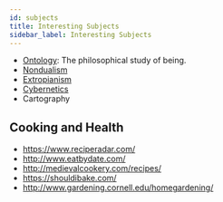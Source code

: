 ```yaml
---
id: subjects
title: Interesting Subjects
sidebar_label: Interesting Subjects
---
```


- [Ontology](https://en.wikipedia.org/wiki/Ontology): The philosophical study of being.
- [Nondualism](https://en.wikipedia.org/wiki/Nondualism)
- [Extropianism](https://en.wikipedia.org/wiki/Extropianism)
- [Cybernetics](http://pespmc1.vub.ac.be/ASHBBOOK.html)
- Cartography

## Cooking and Health
- https://www.reciperadar.com/
- http://www.eatbydate.com/
- http://medievalcookery.com/recipes/
- https://shouldibake.com/
- http://www.gardening.cornell.edu/homegardening/
